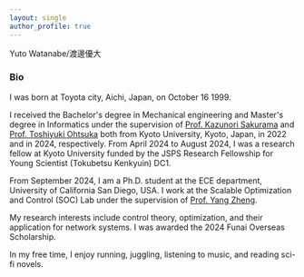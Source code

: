 ```yaml
---
layout: single
author_profile: true
---
```

Yuto Watanabe/渡邊優大

### Bio
I was born at Toyota city, Aichi, Japan, on October 16 1999.

I received the Bachelor's degree in Mechanical engineering and Master's degree in Informatics under the supervision of [Prof. Kazunori Sakurama](http://www.ids.sys.i.kyoto-u.ac.jp/sakurama/index_e.html) and [Prof. Toshiyuki Ohtsuka](http://www.ids.sys.i.kyoto-u.ac.jp/~ohtsuka/index.htm) both from Kyoto University, Kyoto, Japan, in 2022 and in 2024, respectively.
From April 2024 to August 2024, I was a research fellow at Kyoto University funded by the JSPS Research Fellowship for Young Scientist (Tokubetsu Kenkyuin) DC1.

From September 2024, I am a Ph.D. student at the ECE department, University of California San Diego, USA.
I work at the Scalable Optimization and Control (SOC) Lab under the supervision of [Prof. Yang Zheng](https://zhengy09.github.io/index.html).

My research interests include control theory, optimization, and their application for network systems.
I was awarded the 2024 Funai Overseas Scholarship.

In my free time, I enjoy running, juggling, listening to music, and reading sci-fi novels.